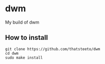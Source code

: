 # dwm
My build of dwm

## How to install
```
git clone https://github.com/thatsteeto/dwm
cd dwm
sudo make install
```


